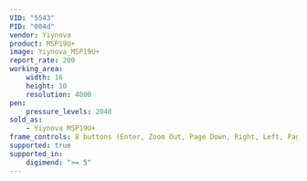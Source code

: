 ```yaml
---
VID: "5543"
PID: "004d"
vendor: Yiynova
product: MSP19U+
image: Yiynova_MSP19U+
report_rate: 200
working_area:
    width: 16
    height: 10
    resolution: 4000
pen:
    pressure_levels: 2048
sold_as:
    - Yiynova MSP19U+
frame_controls: 8 buttons (Enter, Zoom Out, Page Down, Right, Left, Page Up, Zoom In, Esc)
supported: true
supported_in:
    digimend: ">= 5"
---
```

